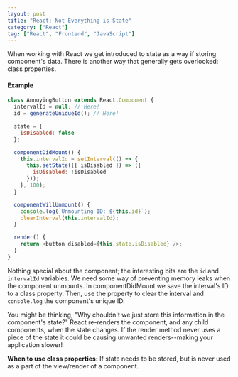 ```yaml
---
layout: post
title: "React: Not Everything is State"
category: ["React"]
tag: ["React", "Frontend", "JavaScript"]
---
```


When working with React we get introduced to state as a way if storing component's data. There is another way that generally gets overlooked: class properties.

#### Example

```js
class AnnoyingButton extends React.Component {
  intervalId = null; // Here!
  id = generateUniqueId(); // Here!

  state = {
    isDisabled: false
  };

  componentDidMount() {
    this.intervalId = setInterval(() => {
      this.setState(({ isDisabled }) => ({
        isDisabled: !isDisabled
      }));
    }, 100);
  }

  componentWillUnmount() {
    console.log(`Unmounting ID: ${this.id}`);
    clearInterval(this.intervalId);
  }

  render() {
    return <button disabled={this.state.isDisabled} />;
  }
}
```

Nothing special about the component; the interesting bits are the `id` and `intervalId` variables. We need some way of preventing memory leaks when the component unmounts. In componentDidMount we save the interval's ID to a class property. Then, use the property to clear the interval and `console.log` the component's unique ID.

You might be thinking, "Why chouldn't we just store this information in the component's state?" React re-renders the component, and any child components, when the state changes. If the render method never uses a piece of the state it could be causing unwanted renders--making your application slower!

**When to use class properties:** If state needs to be stored, but is never used as a part of the view/render of a component.
